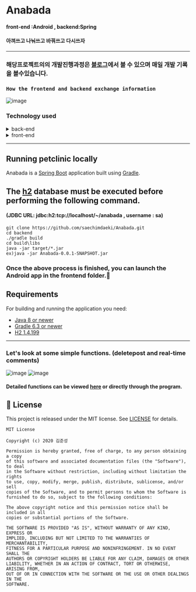 # Anabada
#### front-end :Android , backend:Spring  
#### 아껴쓰고 나눠쓰고 바꿔쓰고 다시쓰자

---
### 해당프로젝트의의 개발진행과정은 [블로그](http://blog.naver.com/PostSearchList.nhn?blogId=anima94&categoryNo=0&SearchText=anabada&orderBy=date&range=all)에서 볼 수 있으며 매일 개발 기록을 볼수있습니다.


### `How the frontend and backend exchange information`
![image](https://user-images.githubusercontent.com/40031858/90135086-18994500-ddad-11ea-8e44-236c88e6d5f9.png)


### Technology used
<details>
<summary>back-end</summary>
<img src=https://user-images.githubusercontent.com/40031858/90135416-952c2380-ddad-11ea-9760-b88e362cc882.png width=600px>
</details>
<details>
<summary>front-end</summary>
<img src=https://user-images.githubusercontent.com/40031858/90136028-8134f180-ddae-11ea-9122-f171f4505c8e.png width=600px>
</details>
</details>

---
## Running petclinic locally
Anabada is a [Spring Boot](https://spring.io/guides/gs/spring-boot) application built using [Gradle](https://spring.io/guides/gs/gradle/). 

## The [h2](https://h2database.com/h2-2019-03-13.zip) database must be executed before performing the following command.
#### (JDBC URL: jdbc:h2:tcp://localhost/~/anabada , username : sa)

```
git clone https://github.com/saechimdaeki/Anabada.git
cd backend
./gradle build
cd build\libs
java -jar target/*.jar
ex)java -jar Anabada-0.0.1-SNAPSHOT.jar
```

### Once the above process is finished, you can launch the Android app in the frontend folder.:bee: 

## Requirements

For building and running the application you need:

- [Java 8 or newer](http://www.oracle.com/technetwork/java/javase/downloads/jdk8-downloads-2133151.html)
- [Gradle 6.3 or newer](https://docs.gradle.org/6.3/release-notes.html)
- [H2 1.4.199](http://www.h2database.com/html/download.html)

---

### Let's look at some simple functions. (deletepost and real-time comments)
![image](https://postfiles.pstatic.net/MjAyMDA4MjBfMTYz/MDAxNTk3OTE4MTg1NDQy.ur93Lqf725E2gNP5dqphBHOzAWNE8ly0yoIqynl6WKEg.gvejUs5EPUUUfzPYeuwxoTeHVFblb_tbcbBW5yN5JxYg.GIF.anima94/포스팅삭제.gif)
![image](https://postfiles.pstatic.net/MjAyMDA4MjBfMTU0/MDAxNTk3OTE4NTgzMDQ5.EV4jGOydbj99qga3Z18SI8i8VxgPYI2g8grgsqDSZEkg.t_HXQv8Yj36rHogwnmNXgDe7a2GE-6QHAmONc9yVb0gg.GIF.anima94/댓글.gif)

#### Detailed functions can be viewed [here](http://blog.naver.com/PostSearchList.nhn?blogId=anima94&categoryNo=0&SearchText=anabada&orderBy=date&range=all) or directly through the program.


## 📝 License
This project is released under the MIT license.
See [LICENSE](./LICENSE) for details.

```
MIT License

Copyright (c) 2020 김준성

Permission is hereby granted, free of charge, to any person obtaining a copy
of this software and associated documentation files (the "Software"), to deal
in the Software without restriction, including without limitation the rights
to use, copy, modify, merge, publish, distribute, sublicense, and/or sell
copies of the Software, and to permit persons to whom the Software is
furnished to do so, subject to the following conditions:

The above copyright notice and this permission notice shall be included in all
copies or substantial portions of the Software.

THE SOFTWARE IS PROVIDED "AS IS", WITHOUT WARRANTY OF ANY KIND, EXPRESS OR
IMPLIED, INCLUDING BUT NOT LIMITED TO THE WARRANTIES OF MERCHANTABILITY,
FITNESS FOR A PARTICULAR PURPOSE AND NONINFRINGEMENT. IN NO EVENT SHALL THE
AUTHORS OR COPYRIGHT HOLDERS BE LIABLE FOR ANY CLAIM, DAMAGES OR OTHER
LIABILITY, WHETHER IN AN ACTION OF CONTRACT, TORT OR OTHERWISE, ARISING FROM,
OUT OF OR IN CONNECTION WITH THE SOFTWARE OR THE USE OR OTHER DEALINGS IN THE
SOFTWARE.
```